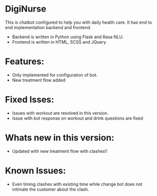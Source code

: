 # DigiNurse
This is chatbot configured to help you with daily health care. It has end to end implementation backend and frontend.
* Backend is written in Python using Flask and Rasa NLU.
* Frontend is written in HTML, SCSS and JQuery.

# Features:
* Only implemented for configuration of bot.
* New treatment flow added

# Fixed Isses:
* Issues with workout are resolved in this version.
* Issue with bot response on workout and drink questions are fixed

# Whats new in this version:
* Updated with new treatment flow with clashes!!
# Known Issues:
* Even timing clashes with existing time while change bot does not intimate the customer about the clash.

